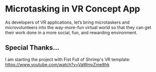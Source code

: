# Microtasking in VR Concept App
 As developers of VR applications, let’s bring microtaskers and microvolunteers into the way-more-fun virtual world so that they can get their work done in a more social, fun, and rewarding environment.

## Special Thanks...

I am starting the project with Fist Full of Shrimp's VR template: https://www.youtube.com/watch?v=VaWmvZme8hk
